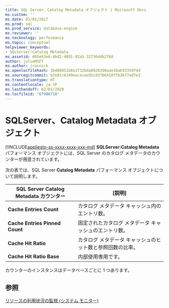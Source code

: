 ```yaml
---
title: SQL Server、Catalog Metadata オブジェクト | Microsoft Docs
ms.custom: ''
ms.date: 03/01/2017
ms.prod: sql
ms.prod_service: database-engine
ms.reviewer: ''
ms.technology: performance
ms.topic: conceptual
helpviewer_keywords:
- SQLServer:Catalog Metadata
ms.assetid: 665e63e6-4bd2-4091-92a5-327364db2f8d
author: julieMSFT
ms.author: jrasnick
ms.openlocfilehash: 3b408951b0a1f32bda0920260aae18ab93350fdd
ms.sourcegitcommit: b2e81cb349eecacee91cd3766410ffb3677ad7e2
ms.translationtype: HT
ms.contentlocale: ja-JP
ms.lasthandoff: 02/01/2020
ms.locfileid: "67986718"
---
```

# <a name="sql-server-catalog-metadata-object"></a>SQLServer、Catalog Metadata オブジェクト
[!INCLUDE[appliesto-ss-xxxx-xxxx-xxx-md](../../includes/appliesto-ss-xxxx-xxxx-xxx-md.md)]
**SQLServer:Catalog Metadata** パフォーマンス オブジェクトには、SQL Server のカタログ メタデータのカウンターが用意されています。

次の表では、SQL Server **Catalog Metadata** パフォーマンス オブジェクトについて説明します。


|**SQL Server Catalog Metadata カウンター**|[説明]|  
|-------------|-----------------|  
|**Cache Entries Count**|カタログ メタデータ キャッシュ内のエントリ数。|
|**Cache Entries Pinned Count**|固定されたカタログ メタデータ キャッシュのエントリ数。|
|**Cache Hit Ratio**|カタログ メタデータ キャッシュのヒット数と参照回数の比率。|
|**Cache Hit Ratio Base**|内部使用専用です。|

カウンターのインスタンスはデータベースごとに 1 つあります。

## <a name="see-also"></a>参照  
[リソースの利用状況の監視 (システム モニター)](../../relational-databases/performance-monitor/monitor-resource-usage-system-monitor.md)
